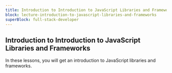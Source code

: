 ```yaml
---
title: Introduction to Introduction to JavaScript Libraries and Frameworks
block: lecture-introduction-to-javascript-libraries-and-frameworks
superBlock: full-stack-developer
---
```


## Introduction to Introduction to JavaScript Libraries and Frameworks

In these lessons, you will get an introduction to JavaScript libraries and frameworks.

